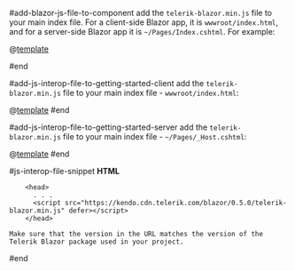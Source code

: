 #add-blazor-js-file-to-component
 add the `telerik-blazor.min.js` file to your main index file. For a client-side Blazor app, it is `wwwroot/index.html`, and for a server-side Blazor app it is `~/Pages/Index.cshtml`. For example:

@[template](/_contentTemplates/common/js-interop-file.md#js-interop-file-snippet)

#end

#add-js-interop-file-to-getting-started-client
 add the `telerik-blazor.min.js` file to your main index file - `wwwroot/index.html`:

@[template](/_contentTemplates/common/js-interop-file.md#js-interop-file-snippet)
#end

#add-js-interop-file-to-getting-started-server
 add the `telerik-blazor.min.js` file to your main index file - `~/Pages/_Host.cshtml`:

@[template](/_contentTemplates/common/js-interop-file.md#js-interop-file-snippet)
#end

#js-interop-file-snippet
    **HTML**

        <head>
          . . .
          <script src="https://kendo.cdn.telerik.com/blazor/0.5.0/telerik-blazor.min.js" defer></script>
        </head>

    Make sure that the version in the URL matches the version of the Telerik Blazor package used in your project.
#end

